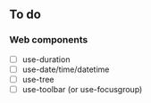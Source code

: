 ## To do

### Web components

- [ ] use-duration
- [ ] use-date/time/datetime
- [ ] use-tree
- [ ] use-toolbar (or use-focusgroup)
